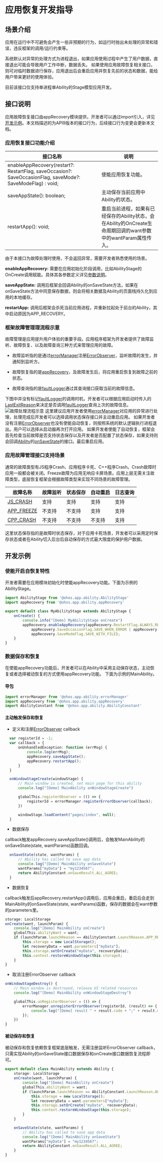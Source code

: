 # 应用恢复开发指导

## 场景介绍

应用在运行中不可避免会产生一些非预期的行为，如运行时抛出未处理的异常和错误，违反框架的调用/运行约束等。

系统默认对异常的处理方式为进程退出，如果应用使用过程中产生了用户数据，直接退出可能会导致用户工作中断，数据丢失。
如果使用应用故障恢复相关接口，则可对临时数据进行保存，应用退出后会重启应用并恢复先前的状态和数据，能给用户带来更好的使用体验。

目前该接口仅支持单进程单Ability的Stage模型应用开发。

## 接口说明

应用故障恢复接口由appRecovery模块提供，开发者可以通过import引入，详见[开发示例](#开发示例)。本文档描述的为API9版本的接口行为，后续接口行为变更会更新本文档。

### 应用恢复接口功能介绍

| 接口名称                                                       | 说明                                                 |
| ------------------------------------------------------------ | ---------------------------------------------------- |
| enableAppRecovery(restart?: RestartFlag, saveOccasion?: SaveOccasionFlag, saveMode?: SaveModeFlag) : void; | 使能应用恢复功能。|
| saveAppState(): boolean; | 主动保存当前应用中Ability的状态。  |
| restartApp(): void; | 重启当前进程，如果有已经保存的Ability状态，会在Ability的OnCreate生命周期回调的want参数中的wantParam属性传入。 |

由于本接口为故障处理时使用，不会返回异常，需要开发者熟悉使用的场景。

**enableAppRecovery:** 需要在应用初始化阶段调用，比如AbilityStage的OnCreate调用赋能。具体其各参数定义详见[参数说明](../reference/apis/js-apis-app-ability-appRecovery.md)。

**saveAppState:** 调用后框架会回调Ability的onSaveState方法，如果在onSaveState方法中同意保存数据，则会将相关数据及Ability的页面栈持久化到应用的本地缓存。

**restartApp:** 调用后框架会杀死当前应用进程，并重新拉起处于前台的Ability，其中启动原因为APP_RECOVERY。

### 框架故障管理理流程示意

故障管理是应用提升用户体验的重要手段。应用程序框架为开发者提供了故障监听、故障恢复、以及故障查询三种方式来管理应用的故障。

- 故障监听指的是通过[errorManager](../reference/apis/js-apis-application-errorManager.md)注册[ErrorObserver](../reference/apis/js-apis-application-errorManager.md#errorobserver)，监听故障的发生，并通知到监听方。

- 故障恢复指的是[appRecovery](../reference/apis/js-apis-app-ability-appRecovery.md)，及故障发生后，将应用重启恢复到故障之前的状态。

- 故障查询指的是[faultLogger](../reference/apis/js-apis-faultLogger.md)通过其查询接口获取当前的故障信息。

下图中并没有标记[faultLogger](../reference/apis/js-apis-faultLogger.md)的调用时机，开发者可以根据应用启动时传入的[LastExitReason](../reference/apis/js-apis-application-abilityConstant.md#abilityconstantlastexitreason)来决定是否调用[faultLogger](../reference/apis/js-apis-faultLogger.md)查询上次的故障信息。
![故障处理流程示意](./figures/20221106203527.png)
这里建议应用开发者使用[errorManager](../reference/apis/js-apis-application-errorManager.md)对应用的异常进行处理，处理完成后开发者可以选择调用状态保存接口并主动重启应用。
如果开发者没有注册[ErrorObserver](../reference/apis/js-apis-application-errorManager.md#errorobserver)也没有使能自动恢复，则按照系统的默认逻辑执行进程退出。用户可以选择从启动器再次打开应用。
如果开发者使能了自动恢复，框架会首先检查当前故障是否支持状态保存以及开发者是否配置了状态保存，如果支持则会回调[Ability](../reference/apis/js-apis-application-ability.md#ability)的[onSaveState](../reference/apis/js-apis-application-ability.md#abilityonsavestate)的接口。最后重启应用。

### 应用故障管理接口支持场景

通常的故障类型有JS程序Crash、应用程序卡死、C++程序Crash。Crash故障时应用一般都会被关闭。Freeze故障为应用无响应卡屏场景。应用上层无需关注故障类型，底层恢复框架会根据故障类型来实现不同场景的故障管理。

| 故障名称   | 故障监听  | 状态保存 | 自动重启 | 日志查询 |
| ----------|--------- |--------- |--------- |--------- |
| [JS_CRASH](../reference/apis/js-apis-faultLogger.md#faulttype) | 支持|支持|支持|支持|
| [APP_FREEZE](../reference/apis/js-apis-faultLogger.md#faulttype) | 不支持|不支持|支持|支持|
| [CPP_CRASH](../reference/apis/js-apis-faultLogger.md#faulttype) | 不支持|不支持|不支持|支持|

这里状态保存指的是故障时状态保存，对于应用卡死场景，开发者可以采用定时保存状态或者在Ability切入后台后自动保存的方式最大限度的保护用户数据。



## 开发示例

### 使能开启自恢复特性

   开发者需要在应用模块初始化时使能appRecovery功能。下面为示例的AbilityStage。

```ts
import AbilityStage from '@ohos.app.ability.AbilityStage'
import appRecovery from '@ohos.app.ability.appRecovery'

export default class MyAbilityStage extends AbilityStage {
    onCreate() {
        console.info("[Demo] MyAbilityStage onCreate")
        appRecovery.enableAppRecovery(appRecovery.RestartFlag.ALWAYS_RESTART,
            appRecovery.SaveOccasionFlag.SAVE_WHEN_ERROR | appRecovery.SaveOccasionFlag.SAVE_WHEN_BACKGROUND,
            appRecovery.SaveModeFlag.SAVE_WITH_FILE);
    }
}
```

### 数据保存和恢复

在使能appRecovery功能后，开发者可以在Ability中采用主动保存状态，主动恢复或者选择被动恢复的方式使用appRecovery功能。
下面为示例的MainAbility。

#### 导包

```ts
import errorManager from '@ohos.app.ability.errorManager'
import appRecovery from '@ohos.app.ability.appRecovery'
import AbilityConstant from '@ohos.app.ability.AbilityConstant'
```

#### 主动触发保存和恢复

- 定义和注册[ErrorObserver](../reference/apis/js-apis-application-errorManager.md#errorobserver) callback

```ts
  var registerId = -1;
  var callback = {
      onUnhandledException: function (errMsg) {
          console.log(errMsg);
          appRecovery.saveAppState();
          appRecovery.restartApp();
      }
  }

  onWindowStageCreate(windowStage) {
      // Main window is created, set main page for this ability
      console.log("[Demo] MainAbility onWindowStageCreate")

      globalThis.registerObserver = (() => {
          registerId = errorManager.registerErrorObserver(callback);
      })

      windowStage.loadContent("pages/index", null);
  }
```

- 数据保存

callback触发appRecovery.saveAppState()调用后，会触发MainAbility的onSaveState(state, wantParams)函数回调。

```ts
  onSaveState(state, wantParams) {
      // Ability has called to save app data
      console.log("[Demo] MainAbility onSaveState")
      wantParams["myData"] = "my1234567";
      return AbilityConstant.onSaveResult.ALL_AGREE;
  }
```

- 数据恢复

callback触发后appRecovery.restartApp()调用后，应用会重启，重启后会走到MainAbility的onSaveState(state, wantParams)函数，保存的数据会在want参数的parameters里。

```ts
storage: LocalStorage
onCreate(want, launchParam) {
    console.log("[Demo] MainAbility onCreate")
    globalThis.abilityWant = want;
    if (launchParam.launchReason == AbilityConstant.LaunchReason.APP_RECOVERY) {
        this.storage = new LocalStorage();
        let recoveryData = want.parameters["myData"];
        this.storage.setOrCreate("myData", recoveryData);
        this.context.restoreWindowStage(this.storage);
    }
}
```

- 取消注册ErrorObserver callback

```ts
onWindowStageDestroy() {
    // Main window is destroyed, release UI related resources
    console.log("[Demo] MainAbility onWindowStageDestroy")

    globalThis.unRegisterObserver = (() => {
        errorManager.unregisterErrorObserver(registerId, (result) => {
            console.log("[Demo] result " + result.code + ";" + result.message)
        });
    })
}
```

#### 被动保存和恢复

被动保存和恢复依赖恢复框架底层触发，无需注册监听ErrorObserver callback，只需实现Ability的onSaveState接口数据保存和onCreate接口数据恢复流程即可。

```ts
export default class MainAbility extends Ability {
    storage: LocalStorage
    onCreate(want, launchParam) {
        console.log("[Demo] MainAbility onCreate")
        globalThis.abilityWant = want;
        if (launchParam.launchReason == AbilityConstant.LaunchReason.APP_RECOVERY) {
            this.storage = new LocalStorage();
            let recoveryData = want.parameters["myData"];
            this.storage.setOrCreate("myData", recoveryData);
            this.context.restoreWindowStage(this.storage);
        }
    }

    onSaveState(state, wantParams) {
        // Ability has called to save app data
        console.log("[Demo] MainAbility onSaveState")
        wantParams["myData"] = "my1234567";
        return AbilityConstant.onSaveResult.ALL_AGREE;
    }
}
```

